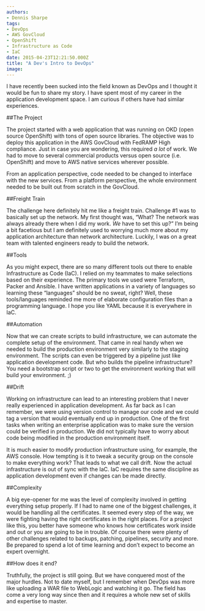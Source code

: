 ```yaml
---
authors:
- Dennis Sharpe
tags:
- DevOps
- AWS GovCloud
- OpenShift
- Infrastructure as Code
- IaC
date: 2015-04-23T12:21:50.000Z
title: "A Dev's Intro to DevOps"
image: 
---
```

I have recently been sucked into the field known as DevOps and I thought it would be fun to share my story. I have spent most of my career in the application development space. I am curious if others have had similar experiences.

##The Project

The project started with a web application that was running on OKD (open source OpenShift) with tons of open source libraries. The objective was to deploy this application in the AWS GovCloud with FedRAMP High compliance. Just in case you are wondering, this required _a lot_ of work. We had to move to several commercial products versus open source (i.e. OpenShift) and move to AWS native services wherever possible.

From an application perspective, code needed to be changed to interface with the new services. From a platform perspective, the whole environment needed to be built out from scratch in the GovCloud.

##Freight Train

The challenge here definitely hit me like a freight train. Challenge #1 was to basically set up the network. My first thought was, “What? The network was always already there when I did my work. _We_ have to set this up?” I’m being a bit facetious but I am definitely used to worrying much more about my application architecture than network architecture. Luckily, I was on a great team with talented engineers ready to build the network.

##Tools

As you might expect, there are so many different tools out there to enable Infrastructure as Code (IaC). I relied on my teammates to make selections based on their experience. The primary tools we used were Terraform, Packer and Ansible. I have written applications in a variety of languages so learning these “languages” should be no sweat, right? Well, these tools/languages reminded me more of elaborate configuration files than a programming language. I hope you like YAML because it is everywhere in IaC.

##Automation

Now that we can create scripts to build infrastructure, we can automate the complete setup of the environment. That came in real handy when we needed to build the production environment very similarly to the staging environment. The scripts can even be triggered by a pipeline just like application development code. But who builds the pipeline infrastructure? You need a bootstrap script or two to get the environment working that will build your environment. ;)

##Drift

Working on infrastructure can lead to an interesting problem that I never really experienced in application development. As far back as I can remember, we were using version control to manage our code and we could tag a version that would eventually end up in production. One of the first tasks when writing an enterprise application was to make sure the version could be verified in production. We did not typically have to worry about code being modified in the production environment itself.

It is much easier to modify production infrastructure using, for example, the AWS console. How tempting is it to tweak a security group on the console to make everything work? That leads to what we call drift. Now the actual infrastructure is out of sync with the IaC. IaC requires the same discipline as application development even if changes can be made directly.

##Complexity

A big eye-opener for me was the level of complexity involved in getting everything setup properly. If I had to name one of the biggest challenges, it would be handling all the certificates. It seemed every step of the way, we were fighting having the right certificates in the right places. For a project like this, you better have someone who knows how certificates work inside and out or you are going to be in trouble. Of course there were plenty of other challenges related to backups, patching, pipelines, security and more. Be prepared to spend a lot of time learning and don’t expect to become an expert overnight.

##How does it end?

Truthfully, the project is still going. But we have conquered most of the major hurdles. Not to date myself, but I remember when DevOps was more like uploading a WAR file to WebLogic and watching it go. The field has come a very long way since then and it requires a whole new set of skills and expertise to master.
